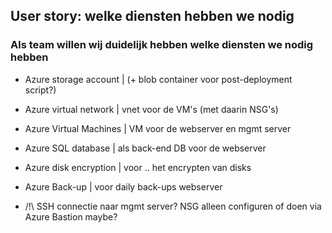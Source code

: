 
## User story: welke diensten hebben we nodig
### Als team willen wij duidelijk hebben welke diensten we nodig hebben


- Azure storage account | (+ blob container voor post-deployment script?) 
- Azure virtual network | vnet voor de VM's (met daarin NSG's)
- Azure Virtual Machines | VM voor de webserver en mgmt server 
- Azure SQL database | als back-end DB voor de webserver
- Azure disk encryption | voor .. het encrypten van disks
- Azure Back-up | voor daily back-ups webserver

- /!\ SSH connectie naar mgmt server? NSG alleen configuren of doen via Azure Bastion maybe? 
